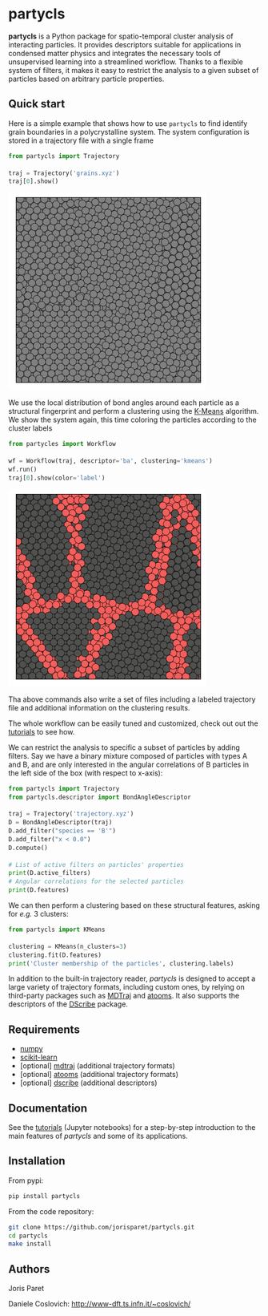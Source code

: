 partycls
========

**partycls** is a Python package for spatio-temporal cluster analysis of interacting particles. It provides descriptors suitable for applications in condensed matter physics and integrates the necessary tools of unsupervised learning into a streamlined workflow. Thanks to a flexible system of filters, it makes it easy to restrict the analysis to a given subset of particles based on arbitrary particle properties.

Quick start
-----------

Here is a simple example that shows how to use `partycls` to find identify grain boundaries in a polycrystalline system. The system configuration is stored in a trajectory file with a single frame

```python
from partycls import Trajectory

traj = Trajectory('grains.xyz')
traj[0].show()
```

![](data/snapshots/grains_species.png)

We use the local distribution of bond angles around each particle as a structural fingerprint and perform a clustering using the [K-Means](https://en.wikipedia.org/wiki/K-means_clustering) algorithm. We show the system again, this time coloring the particles according to the cluster labels

```python
from partycles import Workflow

wf = Workflow(traj, descriptor='ba', clustering='kmeans')
wf.run()
traj[0].show(color='label')
```

![](data/snapshots/grains_labels.png)

Tha above commands also write a set of files including a labeled trajectory file and additional information on the clustering results.

The whole workflow can be easily tuned and customized, check out out the [tutorials](https://github.com/jorisparet/partycls/tree/master/tutorial) to see how.

We can restrict the analysis to specific a subset of particles by adding filters. Say we have a binary mixture composed of particles with types A and B, and are only interested in the angular correlations of B particles in the left side of the box (with respect to x-axis):

```python
from partycls import Trajectory
from partycls.descriptor import BondAngleDescriptor

traj = Trajectory('trajectory.xyz')
D = BondAngleDescriptor(traj)
D.add_filter("species == 'B'")
D.add_filter("x < 0.0")
D.compute()

# List of active filters on particles' properties
print(D.active_filters)
# Angular correlations for the selected particles
print(D.features)
```

We can then perform a clustering based on these structural features, asking for *e.g.* 3 clusters:

```python
from partycls import KMeans

clustering = KMeans(n_clusters=3)
clustering.fit(D.features)
print('Cluster membership of the particles', clustering.labels)
```

In addition to the built-in trajectory reader, *partycls* is designed to accept a large variety of trajectory formats, including custom ones, by relying on third-party packages such as [MDTraj](www.mdtraj.org) and [atooms](https://framagit.org/atooms/atooms). It also supports the descriptors of the [DScribe](https://singroup.github.io/dscribe) package.

Requirements
------------

* [numpy](https://pypi.org/project/numpy/)
* [scikit-learn](https://scikit-learn.org)
* [optional] [mdtraj](https://www.mdtraj.org) (additional trajectory formats)
* [optional] [atooms](https://framagit.org/atooms/atooms) (additional trajectory formats)
* [optional] [dscribe](https://singroup.github.io/dscribe) (additional descriptors)

Documentation
-------------

See the [tutorials](https://github.com/jorisparet/partycls/tree/master/tutorial) (Jupyter notebooks) for a step-by-step introduction to the main features of *partycls* and some of its applications.

Installation
------------

From pypi:

```bash
pip install partycls
```

From the code repository:

```bash
git clone https://github.com/jorisparet/partycls.git
cd partycls
make install
```

Authors
-------

Joris Paret

Daniele Coslovich: http://www-dft.ts.infn.it/~coslovich/
